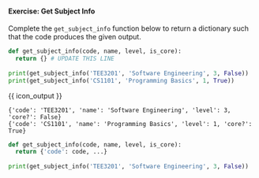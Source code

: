 #### Exercise: Get Subject Info

Complete the `get_subject_info` function below to return a dictionary such that the code produces the given output.

```python
def get_subject_info(code, name, level, is_core):
  return {} # UPDATE THIS LINE
  
print(get_subject_info('TEE3201', 'Software Engineering', 3, False))
print(get_subject_info('CS1101', 'Programming Basics', 1, True))
```
{{ icon_output }}
```
{'code': 'TEE3201', 'name': 'Software Engineering', 'level': 3, 'core?': False}
{'code': 'CS1101', 'name': 'Programming Basics', 'level': 1, 'core?': True}
```

<panel type="seamless" header="%%:fas-battery-quarter: Partial solution%%">

```python
def get_subject_info(code, name, level, is_core):
  return {'code': code, ...} 
  
print(get_subject_info('TEE3201', 'Software Engineering', 3, False))
```

</panel>